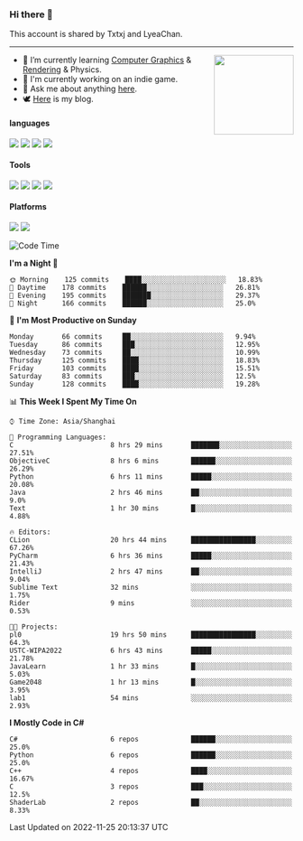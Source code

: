 ### Hi there 👋

This account is shared by Txtxj and LyeaChan.

---

<img align="right" height="141" src="https://github-readme-stats.vercel.app/api?username=txtxj&theme=tokyonight&show_icons=true&count_private=true">

- 🌱 I’m currently learning [Computer Graphics](https://github.com/txtxj/GAMES101) & [Rendering](https://github.com/txtxj/GAMES202) & Physics.
- 🐶 I'm currently working on an indie game.
- 💬 Ask me about anything [here](https://github.com/txtxj/txtxj/issues).
- 🕊️ [Here](https://txtxj.top) is my blog.

#### languages

![](https://img.shields.io/badge/C++-00599C?logo=cplusplus&logoColor=fff)
![](https://img.shields.io/badge/Python-3e74a2?logo=python&logoColor=fff)
![](https://img.shields.io/badge/C%23-239120?logo=csharp&logoColor=fff)
![](https://img.shields.io/badge/C-A8B9CC?logo=c&logoColor=555)


#### Tools

![](https://img.shields.io/badge/JetBrains-000000?logo=jetbrains&logoColor=fff)
![](https://img.shields.io/badge/Unity-FFFFFF?logo=unity&logoColor=000)
![](https://img.shields.io/badge/SublimeText_3-FF9800?logo=sublimetext&logoColor=fff)
![](https://img.shields.io/badge/Blender-F5792A?logo=blender&logoColor=fff)


#### Platforms

![](https://img.shields.io/badge/Windows_10-0078D6?logo=windows&logoColor=fff)
![](https://img.shields.io/badge/Ubuntu_20.04-E95420?logo=ubuntu&logoColor=fff)


<!--START_SECTION:waka-->
![Code Time](http://img.shields.io/badge/Code%20Time-539%20hrs%2019%20mins-blue)

**I'm a Night 🦉** 

```text
🌞 Morning    125 commits    ████░░░░░░░░░░░░░░░░░░░░░   18.83% 
🌆 Daytime    178 commits    ██████░░░░░░░░░░░░░░░░░░░   26.81% 
🌃 Evening    195 commits    ███████░░░░░░░░░░░░░░░░░░   29.37% 
🌙 Night      166 commits    ██████░░░░░░░░░░░░░░░░░░░   25.0%

```
📅 **I'm Most Productive on Sunday** 

```text
Monday       66 commits     ██░░░░░░░░░░░░░░░░░░░░░░░   9.94% 
Tuesday      86 commits     ███░░░░░░░░░░░░░░░░░░░░░░   12.95% 
Wednesday    73 commits     ██░░░░░░░░░░░░░░░░░░░░░░░   10.99% 
Thursday     125 commits    ████░░░░░░░░░░░░░░░░░░░░░   18.83% 
Friday       103 commits    ████░░░░░░░░░░░░░░░░░░░░░   15.51% 
Saturday     83 commits     ███░░░░░░░░░░░░░░░░░░░░░░   12.5% 
Sunday       128 commits    ████░░░░░░░░░░░░░░░░░░░░░   19.28%

```


📊 **This Week I Spent My Time On** 

```text
⌚︎ Time Zone: Asia/Shanghai

💬 Programming Languages: 
C                        8 hrs 29 mins       ███████░░░░░░░░░░░░░░░░░░   27.51% 
ObjectiveC               8 hrs 6 mins        ██████░░░░░░░░░░░░░░░░░░░   26.29% 
Python                   6 hrs 11 mins       █████░░░░░░░░░░░░░░░░░░░░   20.08% 
Java                     2 hrs 46 mins       ██░░░░░░░░░░░░░░░░░░░░░░░   9.0% 
Text                     1 hr 30 mins        █░░░░░░░░░░░░░░░░░░░░░░░░   4.88%

🔥 Editors: 
CLion                    20 hrs 44 mins      ████████████████░░░░░░░░░   67.26% 
PyCharm                  6 hrs 36 mins       █████░░░░░░░░░░░░░░░░░░░░   21.43% 
IntelliJ                 2 hrs 47 mins       ██░░░░░░░░░░░░░░░░░░░░░░░   9.04% 
Sublime Text             32 mins             ░░░░░░░░░░░░░░░░░░░░░░░░░   1.75% 
Rider                    9 mins              ░░░░░░░░░░░░░░░░░░░░░░░░░   0.53%

🐱‍💻 Projects: 
pl0                      19 hrs 50 mins      ████████████████░░░░░░░░░   64.3% 
USTC-WIPA2022            6 hrs 43 mins       █████░░░░░░░░░░░░░░░░░░░░   21.78% 
JavaLearn                1 hr 33 mins        █░░░░░░░░░░░░░░░░░░░░░░░░   5.03% 
Game2048                 1 hr 13 mins        █░░░░░░░░░░░░░░░░░░░░░░░░   3.95% 
lab1                     54 mins             ░░░░░░░░░░░░░░░░░░░░░░░░░   2.93%

```

**I Mostly Code in C#** 

```text
C#                       6 repos             ██████░░░░░░░░░░░░░░░░░░░   25.0% 
Python                   6 repos             ██████░░░░░░░░░░░░░░░░░░░   25.0% 
C++                      4 repos             ████░░░░░░░░░░░░░░░░░░░░░   16.67% 
C                        3 repos             ███░░░░░░░░░░░░░░░░░░░░░░   12.5% 
ShaderLab                2 repos             ██░░░░░░░░░░░░░░░░░░░░░░░   8.33%

```



 Last Updated on 2022-11-25 20:13:37 UTC
<!--END_SECTION:waka-->
